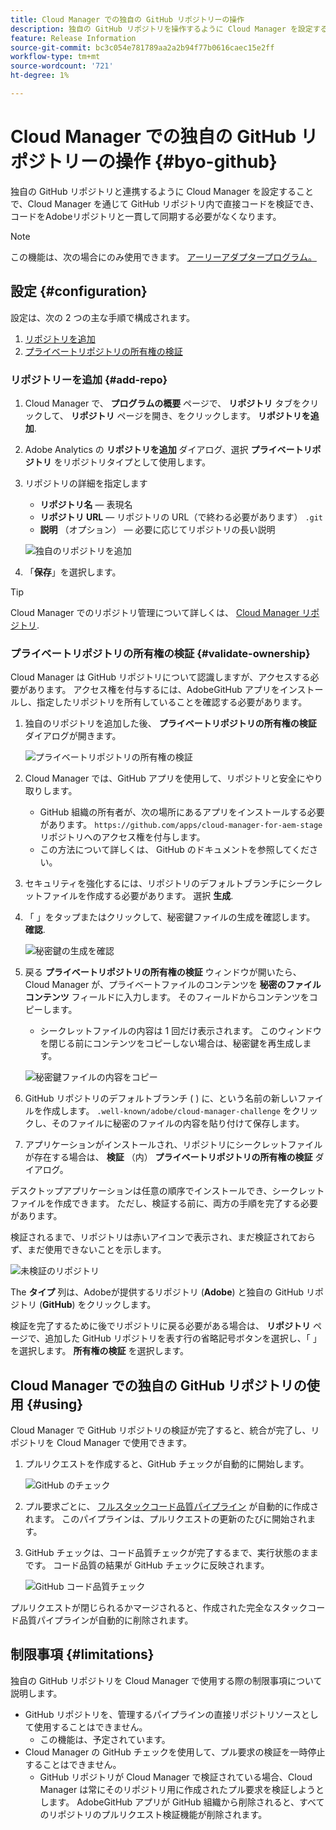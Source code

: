 ```yaml
---
title: Cloud Manager での独自の GitHub リポジトリーの操作
description: 独自の GitHub リポジトリを操作するように Cloud Manager を設定する方法について説明します。
feature: Release Information
source-git-commit: bc3c054e781789aa2a2b94f77b0616caec15e2ff
workflow-type: tm+mt
source-wordcount: '721'
ht-degree: 1%

---
```



# Cloud Manager での独自の GitHub リポジトリーの操作 {#byo-github}

独自の GitHub リポジトリと連携するように Cloud Manager を設定することで、Cloud Manager を通じて GitHub リポジトリ内で直接コードを検証でき、コードをAdobeリポジトリと一貫して同期する必要がなくなります。

>[!NOTE]
>
>この機能は、次の場合にのみ使用できます。 [アーリーアダプタープログラム。](/help/implementing/cloud-manager/release-notes/current.md#early-adoption)

## 設定 {#configuration}

設定は、次の 2 つの主な手順で構成されます。

1. [リポジトリを追加](#add-repo)
1. [プライベートリポジトリの所有権の検証](#validate-ownership)

### リポジトリーを追加 {#add-repo}

1. Cloud Manager で、 **プログラムの概要** ページで、 **リポジトリ** タブをクリックして、 **リポジトリ** ページを開き、をクリックします。 **リポジトリを追加**.

1. Adobe Analytics の **リポジトリを追加** ダイアログ、選択 **プライベートリポジトリ** をリポジトリタイプとして使用します。

1. リポジトリの詳細を指定します

   * **リポジトリ名**  — 表現名
   * **リポジトリ URL**  — リポジトリの URL（で終わる必要があります） `.git`
   * **説明** （オプション） — 必要に応じてリポジトリの長い説明

   ![独自のリポジトリを追加](/help/implementing/cloud-manager/assets/repos/add-own-github.png)

1. 「**保存**」を選択します。

>[!TIP]
>
>Cloud Manager でのリポジトリ管理について詳しくは、 [Cloud Manager リポジトリ](/help/implementing/cloud-manager/managing-code/cloud-manager-repositories.md).

### プライベートリポジトリの所有権の検証 {#validate-ownership}

Cloud Manager は GitHub リポジトリについて認識しますが、アクセスする必要があります。 アクセス権を付与するには、AdobeGitHub アプリをインストールし、指定したリポジトリを所有していることを確認する必要があります。

1. 独自のリポジトリを追加した後、 **プライベートリポジトリの所有権の検証** ダイアログが開きます。

   ![プライベートリポジトリの所有権の検証](/help/implementing/cloud-manager/assets/repos/private-repo-validate.png)

1. Cloud Manager では、GitHub アプリを使用して、リポジトリと安全にやり取りします。
   * GitHub 組織の所有者が、次の場所にあるアプリをインストールする必要があります。 `https://github.com/apps/cloud-manager-for-aem-stage` リポジトリへのアクセス権を付与します。
   * この方法について詳しくは、 GitHub のドキュメントを参照してください。

1. セキュリティを強化するには、リポジトリのデフォルトブランチにシークレットファイルを作成する必要があります。 選択 **生成**.

1. 「 」をタップまたはクリックして、秘密鍵ファイルの生成を確認します。 **確認**.

   ![秘密鍵の生成を確認](/help/implementing/cloud-manager/assets/repos/confirm-generation.png)

1. 戻る **プライベートリポジトリの所有権の検証** ウィンドウが開いたら、Cloud Manager が、プライベートファイルのコンテンツを **秘密のファイルコンテンツ** フィールドに入力します。 そのフィールドからコンテンツをコピーします。

   * シークレットファイルの内容は 1 回だけ表示されます。 このウィンドウを閉じる前にコンテンツをコピーしない場合は、秘密鍵を再生成します。

   ![秘密鍵ファイルの内容をコピー](/help/implementing/cloud-manager/assets/repos/new-secret.png)

1. GitHub リポジトリのデフォルトブランチ ( ) に、という名前の新しいファイルを作成します。 `.well-known/adobe/cloud-manager-challenge` をクリックし、そのファイルに秘密のファイルの内容を貼り付けて保存します。

1. アプリケーションがインストールされ、リポジトリにシークレットファイルが存在する場合は、 **検証** （内） **プライベートリポジトリの所有権の検証** ダイアログ。

デスクトップアプリケーションは任意の順序でインストールでき、シークレットファイルを作成できます。 ただし、検証する前に、両方の手順を完了する必要があります。

検証されるまで、リポジトリは赤いアイコンで表示され、まだ検証されておらず、まだ使用できないことを示します。

![未検証のリポジトリ](/help/implementing/cloud-manager/assets/repos/unvalidated-repo.png)

The **タイプ** 列は、Adobeが提供するリポジトリ (**Adobe**) と独自の GitHub リポジトリ (**GitHub**) をクリックします。

検証を完了するために後でリポジトリに戻る必要がある場合は、 **リポジトリ** ページで、追加した GitHub リポジトリを表す行の省略記号ボタンを選択し、「 」を選択します。 **所有権の検証** を選択します。

## Cloud Manager での独自の GitHub リポジトリの使用 {#using}

Cloud Manager で GitHub リポジトリの検証が完了すると、統合が完了し、リポジトリを Cloud Manager で使用できます。

1. プルリクエストを作成すると、GitHub チェックが自動的に開始します。

   ![GitHub のチェック](/help/implementing/cloud-manager/assets/repos/github-checks.png)

1. プル要求ごとに、 [フルスタックコード品質パイプライン](/help/implementing/cloud-manager/configuring-pipelines/introduction-ci-cd-pipelines.md) が自動的に作成されます。 このパイプラインは、プルリクエストの更新のたびに開始されます。

1. GitHub チェックは、コード品質チェックが完了するまで、実行状態のままです。 コード品質の結果が GitHub チェックに反映されます。

   ![GitHub コード品質チェック](/help/implementing/cloud-manager/assets/repos/github-code-quality.png)

プルリクエストが閉じられるかマージされると、作成された完全なスタックコード品質パイプラインが自動的に削除されます。

## 制限事項 {#limitations}

独自の GitHub リポジトリを Cloud Manager で使用する際の制限事項について説明します。

* GitHub リポジトリを、管理するパイプラインの直接リポジトリソースとして使用することはできません。
   * この機能は、予定されています。
* Cloud Manager の GitHub チェックを使用して、プル要求の検証を一時停止することはできません。
   * GitHub リポジトリが Cloud Manager で検証されている場合、Cloud Manager は常にそのリポジトリ用に作成されたプル要求を検証しようとします。
AdobeGitHub アプリが GitHub 組織から削除されると、すべてのリポジトリのプルリクエスト検証機能が削除されます。
